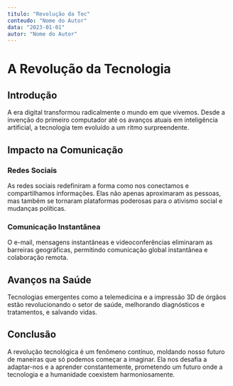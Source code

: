 ```yaml
---
titulo: "Revolução da Tec"
conteudo: "Nome do Autor"
data: "2023-01-01"
autor: "Nome do Autor"
---
```



# A Revolução da Tecnologia

## Introdução

A era digital transformou radicalmente o mundo em que vivemos. Desde a invenção do primeiro computador até os avanços atuais em inteligência artificial, a tecnologia tem evoluído a um ritmo surpreendente.

## Impacto na Comunicação

### Redes Sociais

As redes sociais redefiniram a forma como nos conectamos e compartilhamos informações. Elas não apenas aproximaram as pessoas, mas também se tornaram plataformas poderosas para o ativismo social e mudanças políticas.

### Comunicação Instantânea

O e-mail, mensagens instantâneas e videoconferências eliminaram as barreiras geográficas, permitindo comunicação global instantânea e colaboração remota.

## Avanços na Saúde

Tecnologias emergentes como a telemedicina e a impressão 3D de órgãos estão revolucionando o setor de saúde, melhorando diagnósticos e tratamentos, e salvando vidas.

## Conclusão

A revolução tecnológica é um fenômeno contínuo, moldando nosso futuro de maneiras que só podemos começar a imaginar. Ela nos desafia a adaptar-nos e a aprender constantemente, prometendo um futuro onde a tecnologia e a humanidade coexistem harmoniosamente.